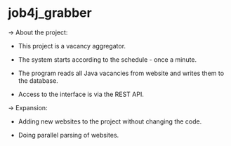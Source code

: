 # job4j_grabber

->  About the project:

- This project is a vacancy aggregator. 

- The system starts according to the schedule - once a minute.

- The program reads all Java vacancies from website and writes them to the database.

- Access to the interface is via the REST API.


->  Expansion:

- Adding new websites to the project without changing the code.

- Doing parallel parsing of websites.                                                                        
                                                                         
                                                                            
                                                                                
                                                                           
